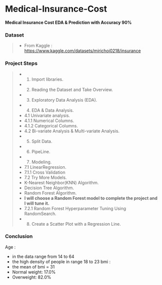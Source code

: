 # Medical-Insurance-Cost
**Medical Insurance Cost  EDA &amp; Prediction with Accuracy 90%**

### Dataset
> - From Kaggle : https://www.kaggle.com/datasets/mirichoi0218/insurance

### Project Steps
> - 1. Import libraries.
> - 2. Reading the Dataset and Take Overview.
> - 3. Exploratory Data Analysis (EDA).
> - 4. EDA & Data Analysis.
> - 4.1 Univariate analysis.
> - 4.1.1 Numerical Columns.
> - 4.1.2 Categorical Columns.
> - 4.2 Bi-variate Analysis & Multi-variate Analysis.
> - 5. Split Data.
> - 6. PipeLine.
> - 7. Modeling.
> - 7.1 LinearRegression.
> - 7.1.1 Cross Validation
> - 7.2 Try More Models.
> - K-Nearest Neighbor(KNN) Algorithm.
> - Decision Tree Algorithm.
> - Random Forest Algorithm.
> - **I will choose a Random Forest model to complete the project and I will tune it.**
> - 7.2.1 Random Forest Hyperparameter Tuning Using RandomSearch.
> - 8. Create a Scatter Plot with a Regression Line.

### Conclusion
Age : 
- in the data range from 14 to 64
- the high density of people in range 18 to 23
bmi :
- the mean of bmi = 31
- Normal weight: 17.0%
- Overweight: 82.0%
  









